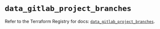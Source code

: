 # `data_gitlab_project_branches`

Refer to the Terraform Registry for docs: [`data_gitlab_project_branches`](https://registry.terraform.io/providers/gitlabhq/gitlab/18.2.0/docs/data-sources/project_branches).
